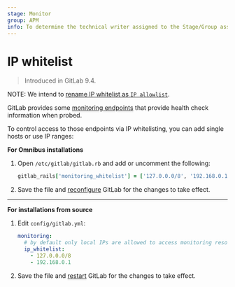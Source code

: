```yaml
---
stage: Monitor
group: APM
info: To determine the technical writer assigned to the Stage/Group associated with this page, see https://about.gitlab.com/handbook/engineering/ux/technical-writing/#designated-technical-writers
---
```


# IP whitelist

> Introduced in GitLab 9.4.

NOTE:
We intend to [rename IP whitelist as `IP allowlist`](https://gitlab.com/gitlab-org/gitlab/-/issues/7554).

GitLab provides some [monitoring endpoints](../../user/admin_area/monitoring/health_check.md)
that provide health check information when probed.

To control access to those endpoints via IP whitelisting, you can add single
hosts or use IP ranges:

**For Omnibus installations**

1. Open `/etc/gitlab/gitlab.rb` and add or uncomment the following:

   ```ruby
   gitlab_rails['monitoring_whitelist'] = ['127.0.0.0/8', '192.168.0.1']
   ```

1. Save the file and [reconfigure](../restart_gitlab.md#omnibus-gitlab-reconfigure) GitLab for the changes to take effect.

---

**For installations from source**

1. Edit `config/gitlab.yml`:

   ```yaml
   monitoring:
     # by default only local IPs are allowed to access monitoring resources
     ip_whitelist:
       - 127.0.0.0/8
       - 192.168.0.1
   ```

1. Save the file and [restart](../restart_gitlab.md#installations-from-source) GitLab for the changes to take effect.
